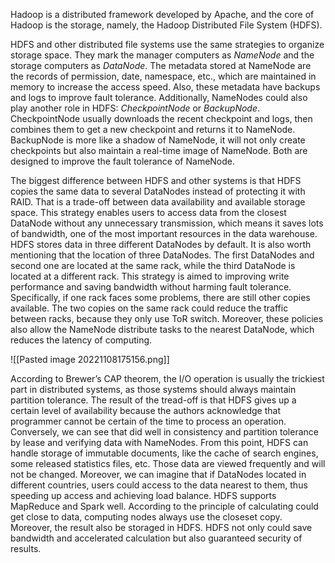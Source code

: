 Hadoop is a distributed framework developed by Apache, and the core of Hadoop is the storage, namely, the Hadoop Distributed File System (HDFS).

HDFS and other distributed file systems use the same strategies to organize storage space. They mark the manager computers as *NameNode* and the storage computers as *DataNode*. The metadata stored at NameNode are the records of permission, date, namespace, etc., which are maintained in memory to increase the access speed. Also, these metadata have backups and logs to improve fault tolerance. Additionally, NameNodes could also play another role in HDFS: *CheckpointNode* or *BackupNode*. CheckpointNode usually downloads the recent checkpoint and logs, then combines them to get a new checkpoint and returns it to NameNode. BackupNode is more like a shadow of NameNode, it will not only create checkpoints but also maintain a real-time image of NameNode. Both are designed to improve the fault tolerance of NameNode.

The biggest difference between HDFS and other systems is that HDFS copies the same data to several DataNodes instead of protecting it with RAID. That is a trade-off between data availability and available storage space. This strategy enables users to access data from the closest DataNode without any unnecessary transmission, which means it saves lots of bandwidth, one of the most important resources in the data warehouse. HDFS stores data in three different DataNodes by default. It is also worth mentioning that the location of three DataNodes. The first DataNodes and second one are located at the same rack, while the third DataNode is located at a different rack. This strategy is aimed to improving write performance and saving bandwidth without harming fault tolerance. Specifically, if one rack faces some problems, there are still other copies available. The two copies on the same rack could reduce the traffic between racks, because they only use ToR switch. Moreover, these policies also allow the NameNode distribute tasks to the nearest DataNode, which reduces the latency of computing. 

![[Pasted image 20221108175156.png]]

According to Brewer’s CAP theorem, the I/O operation is usually the trickiest part in distributed systems, as those systems should always maintain partition tolerance. The result of the tread-off is that HDFS gives up a certain level of availability because the authors acknowledge that programmer cannot be certain of the time to process an operation. Conversely, we can see that did well in consistency and partition tolerance by lease and verifying data with NameNodes. From this point, HDFS can handle storage of immutable documents, like the cache of search engines, some released statistics files, etc. Those data are viewed frequently and will not be changed. Moreover, we can imagine that if DataNodes located in different countries, users could access to the data nearest to them, thus speeding up access and achieving load balance. HDFS supports MapReduce and Spark well. According to the principle of calculating could get close to data, computing nodes always use the closeset copy. Moreover, the result also be storaged in HDFS. HDFS not only could save bandwidth and accelerated calculation but also guaranteed security of results. 


